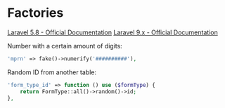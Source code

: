 # Factories

[Laravel 5.8 - Official Documentation](https://laravel.com/docs/5.8/database-testing)
[Laravel 9.x - Official Documentation](https://laravel.com/docs/9.x/eloquent-factories)

Number with a certain amount of digits:

```php
'mprn' => fake()->numerify('##########'),
```

Random ID from another table:

```php
'form_type_id' => function () use ($formType) {  
    return FormType::all()->random()->id;  
},
```